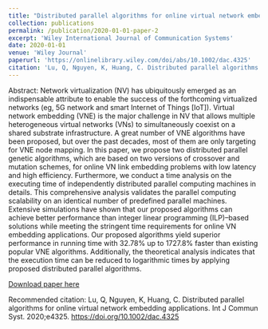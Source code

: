 ```yaml
---
title: "Distributed parallel algorithms for online virtual network embedding applications"
collection: publications
permalink: /publication/2020-01-01-paper-2
excerpt: 'Wiley International Journal of Communication Systems'
date: 2020-01-01
venue: 'Wiley Journal'
paperurl: 'https://onlinelibrary.wiley.com/doi/abs/10.1002/dac.4325'
citation: 'Lu, Q, Nguyen, K, Huang, C. Distributed parallel algorithms for online virtual network embedding applications. Int J Commun Syst. 2020;e4325. https://doi.org/10.1002/dac.4325'
---
```

Abstract: Network virtualization (NV) has ubiquitously emerged as an indispensable attribute to enable the success of the forthcoming virtualized networks (eg, 5G network and smart Internet of Things [IoT]). Virtual network embedding (VNE) is the major challenge in NV that allows multiple heterogeneous virtual networks (VNs) to simultaneously coexist on a shared substrate infrastructure. A great number of VNE algorithms have been proposed, but over the past decades, most of them are only targeting for VNE node mapping. In this paper, we propose two distributed parallel genetic algorithms, which are based on two versions of crossover and mutation schemes, for online VN link embedding problems with low latency and high efficiency. Furthermore, we conduct a time analysis on the executing time of independently distributed parallel computing machines in details. This comprehensive analysis validates the parallel computing scalability on an identical number of predefined parallel machines. Extensive simulations have shown that our proposed algorithms can achieve better performance than integer linear programming (ILP)–based solutions while meeting the stringent time requirements for online VN embedding applications. Our proposed algorithms yield superior performance in running time with 32.78% up to 1727.8% faster than existing popular VNE algorithms. Additionally, the theoretical analysis indicates that the execution time can be reduced to logarithmic times by applying proposed distributed parallel algorithms.

[Download paper here](https://onlinelibrary.wiley.com/doi/abs/10.1002/dac.4325)

Recommended citation: Lu, Q, Nguyen, K, Huang, C. Distributed parallel algorithms for online virtual network embedding applications. Int J Commun Syst. 2020;e4325. https://doi.org/10.1002/dac.4325
